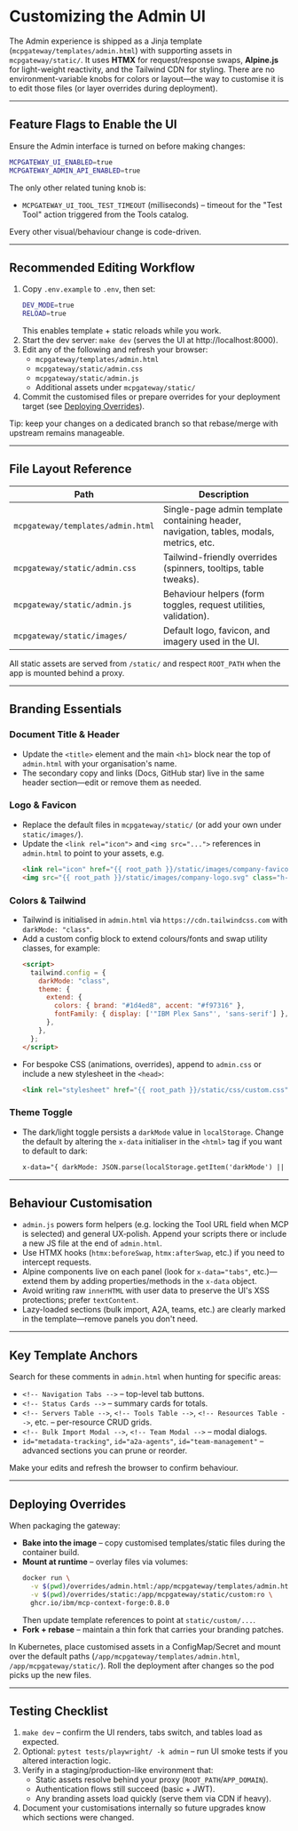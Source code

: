 # Customizing the Admin UI

The Admin experience is shipped as a Jinja template (`mcpgateway/templates/admin.html`)
with supporting assets in `mcpgateway/static/`. It uses **HTMX** for
request/response swaps, **Alpine.js** for light-weight reactivity, and the
Tailwind CDN for styling. There are no environment-variable knobs for colors or
layout—the way to customise it is to edit those files (or layer overrides during
deployment).

---

## Feature Flags to Enable the UI

Ensure the Admin interface is turned on before making changes:

```bash
MCPGATEWAY_UI_ENABLED=true
MCPGATEWAY_ADMIN_API_ENABLED=true
```

The only other related tuning knob is:

- `MCPGATEWAY_UI_TOOL_TEST_TIMEOUT` (milliseconds) – timeout for the "Test Tool"
  action triggered from the Tools catalog.

Every other visual/behaviour change is code-driven.

---

## Recommended Editing Workflow

1. Copy `.env.example` to `.env`, then set:
   ```bash
   DEV_MODE=true
   RELOAD=true
   ```
   This enables template + static reloads while you work.
2. Start the dev server: `make dev` (serves the UI at http://localhost:8000).
3. Edit any of the following and refresh your browser:
   - `mcpgateway/templates/admin.html`
   - `mcpgateway/static/admin.css`
   - `mcpgateway/static/admin.js`
   - Additional assets under `mcpgateway/static/`
4. Commit the customised files or prepare overrides for your deployment target
   (see [Deploying Overrides](#deploying-overrides)).

Tip: keep your changes on a dedicated branch so that rebase/merge with upstream
remains manageable.

---

## File Layout Reference

| Path | Description |
| --- | --- |
| `mcpgateway/templates/admin.html` | Single-page admin template containing header, navigation, tables, modals, metrics, etc. |
| `mcpgateway/static/admin.css` | Tailwind-friendly overrides (spinners, tooltips, table tweaks). |
| `mcpgateway/static/admin.js` | Behaviour helpers (form toggles, request utilities, validation). |
| `mcpgateway/static/images/` | Default logo, favicon, and imagery used in the UI. |

All static assets are served from `/static/` and respect `ROOT_PATH` when the
app is mounted behind a proxy.

---

## Branding Essentials

### Document Title & Header
- Update the `<title>` element and the main `<h1>` block near the top of
  `admin.html` with your organisation's name.
- The secondary copy and links (Docs, GitHub star) live in the same header
  section—edit or remove them as needed.

### Logo & Favicon
- Replace the default files in `mcpgateway/static/` (or add your own under
  `static/images/`).
- Update the `<link rel="icon">` and `<img src="...">` references in
  `admin.html` to point to your assets, e.g.
  ```html
  <link rel="icon" href="{{ root_path }}/static/images/company-favicon.ico" />
  <img src="{{ root_path }}/static/images/company-logo.svg" class="h-8" alt="Company" />
  ```

### Colors & Tailwind
- Tailwind is initialised in `admin.html` via `https://cdn.tailwindcss.com` with
  `darkMode: "class"`.
- Add a custom config block to extend colours/fonts and swap utility classes, for example:
  ```html
  <script>
    tailwind.config = {
      darkMode: "class",
      theme: {
        extend: {
          colors: { brand: "#1d4ed8", accent: "#f97316" },
          fontFamily: { display: ['"IBM Plex Sans"', 'sans-serif'] },
        },
      },
    };
  </script>
  ```
- For bespoke CSS (animations, overrides), append to `admin.css` or include a
  new stylesheet in the `<head>`:
  ```html
  <link rel="stylesheet" href="{{ root_path }}/static/css/custom.css" />
  ```

### Theme Toggle
- The dark/light toggle persists a `darkMode` value in `localStorage`. Change the
  default by altering the `x-data` initialiser in the `<html>` tag if you want to
  default to dark:
  ```html
  x-data="{ darkMode: JSON.parse(localStorage.getItem('darkMode') || 'true') }"
  ```

---

## Behaviour Customisation

- `admin.js` powers form helpers (e.g. locking the Tool URL field when MCP is
  selected) and general UX‐polish. Append your scripts there or include a new JS
  file at the end of `admin.html`.
- Use HTMX hooks (`htmx:beforeSwap`, `htmx:afterSwap`, etc.) if you need to
  intercept requests.
- Alpine components live on each panel (look for `x-data="tabs"`, etc.)—extend
  them by adding properties/methods in the `x-data` object.
- Avoid writing raw `innerHTML` with user data to preserve the UI's XSS
  protections; prefer `textContent`.
- Lazy-loaded sections (bulk import, A2A, teams, etc.) are clearly marked in the
  template—remove panels you don't need.

---

## Key Template Anchors

Search for these comments in `admin.html` when hunting for specific areas:

- `<!-- Navigation Tabs -->` – top-level tab buttons.
- `<!-- Status Cards -->` – summary cards for totals.
- `<!-- Servers Table -->`, `<!-- Tools Table -->`, `<!-- Resources Table -->`, etc. – per-resource CRUD grids.
- `<!-- Bulk Import Modal -->`, `<!-- Team Modal -->` – modal dialogs.
- `id="metadata-tracking"`, `id="a2a-agents"`, `id="team-management"` – advanced sections you can prune or reorder.

Make your edits and refresh the browser to confirm behaviour.

---

## Deploying Overrides

When packaging the gateway:

- **Bake into the image** – copy customised templates/static files during the
  container build.
- **Mount at runtime** – overlay files via volumes:
  ```bash
  docker run \
    -v $(pwd)/overrides/admin.html:/app/mcpgateway/templates/admin.html:ro \
    -v $(pwd)/overrides/static:/app/mcpgateway/static/custom:ro \
    ghcr.io/ibm/mcp-context-forge:0.8.0
  ```
  Then update template references to point at `static/custom/...`.
- **Fork + rebase** – maintain a thin fork that carries your branding patches.

In Kubernetes, place customised assets in a ConfigMap/Secret and mount over the
default paths (`/app/mcpgateway/templates/admin.html`, `/app/mcpgateway/static/`).
Roll the deployment after changes so the pod picks up the new files.

---

## Testing Checklist

1. `make dev` – confirm the UI renders, tabs switch, and tables load as expected.
2. Optional: `pytest tests/playwright/ -k admin` – run UI smoke tests if you
   altered interaction logic.
3. Verify in a staging/production-like environment that:
   - Static assets resolve behind your proxy (`ROOT_PATH`/`APP_DOMAIN`).
   - Authentication flows still succeed (basic + JWT).
   - Any branding assets load quickly (serve them via CDN if heavy).
4. Document your customisations internally so future upgrades know which sections
   were changed.
